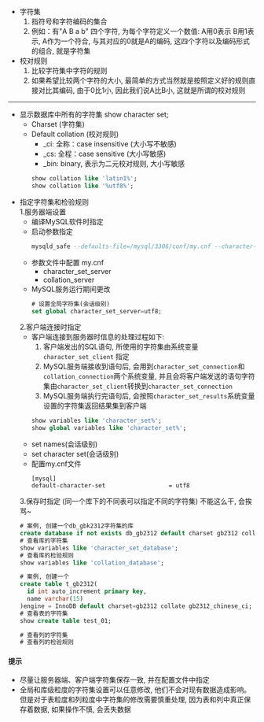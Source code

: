 - 字符集
  1. 指符号和字符编码的集合
  2. 例如：有"A B a b" 四个字符, 为每个字符定义一个数值: A用0表示 B用1表示, A作为一个符合, 与其对应的0就是A的编码, 这四个字符以及编码形式的组合, 就是字符集
- 校对规则
  1. 比较字符集中字符的规则
  2. 如果希望比较两个字符的大小, 最简单的方式当然就是按照定义好的规则直接对比其编码, 由于0比1小, 因此我们说A比B小, 这就是所谓的校对规则
---
- 显示数据库中所有的字符集 show character set;
  - Charset (字符集)
  - Default collation (校对规则)
    - _ci: 全称：case insensitive (大小写不敏感)
    - _cs: 全程：case sensitive  (大小写敏感)
    - _bin: binary, 表示为二元校对规则, 大小写敏感
    ``` sql
    show collation like 'latin1%';
    show collation like '%utf8%';
    ```
- 指定字符集和检验规则  
  1.服务器端设置
    - 编译MySQL软件时指定
    - 启动参数指定
      ``` sql
      mysqld_safe --defaults-file=/mysql/3306/conf/my.cnf --character-set-server=utf8mb4 --callation-server=utf8mb4_general_ci
      ```
    - 参数文件中配置 my.cnf
      - character_set_server
      - collation_server
    - MySQL服务运行期间更改
      ``` sql
      # 设置全局字符集(会话级别)
      set global character_set_server=utf8;
      ```
  2.客户端连接时指定
    - 客户端连接到服务器时信息的处理过程如下:
      1. 客户端发出的SQL语句, 所使用的字符集由系统变量 `character_set_client` 指定
      2. MySQL服务端接收到语句后, 会用到`character_set_connection`和`collation_connection`两个系统变量, 并且会将客户端发送的语句字符集由`character_set_client`转换到`character_set_connection`
      3. MySQL服务端执行完语句后, 会按照`character_set_results`系统变量设置的字符集返回结果集到客户端
      ``` sql
      show variables like 'character_set%';
      show global variables like 'character_set%';
      ```
    - set names(会话级别)  
    - set character set(会话级别)
    - 配置my.cnf文件
      ``` shell
      [mysql]
      default-character-set                  = utf8
      ```
  3.保存时指定  (同一个库下的不同表可以指定不同的字符集)  不能这么干, 会挨骂~
    ``` sql
    # 案例, 创建一个db_gbk2312字符集的库
    create database if not exists db_gb2312 default charset gb2312 collate  gb2312_chinese_ci;    
    # 查看库的字符集
    show variables like 'character_set_database';
    # 查看库的检验规则
    show variables like 'collation_database';
    
    # 案例, 创建一个
    create table t_gb2312(
      id int auto_increment primary key, 
      name varchar(15)
    )engine = InnoDB default charset=gb2312 collate gb2312_chinese_ci;
    # 查看表的字符集
    show create table test_01;
    
    # 查看列的字符集
    # 查看列的检验规则
    ```
#### 提示
- 尽量让服务器端、客户端字符集保存一致, 并在配置文件中指定
- 全局和库级粒度的字符集设置可以任意修改, 他们不会对现有数据造成影响。但是对于表粒度和列粒度中字符集的修改需要慎重处理, 因为表和列中真正保存着数据, 如果操作不慎, 会丢失数据





